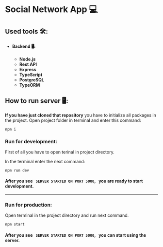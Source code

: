 # **Social Network App** 💻

## Used tools 🛠️:

-   #### Backend 🖥:
    -   **Node.js**
    -   **Rest API**
    -   **Express**
    -   **TypeScript**
    -   **PostgreSQL**
    -   **TypeORM**

## **How to run server 🖥:**

**If you have just cloned that repository** you have to initialize all packages in the project. Open project folder in terminal and enter this command:

```
npm i
```

### **Run for development:**

First of all you have to open terinal in project directory.

In the terminal enter the next command:

```
npm run dev
```

#### After you see &nbsp; `SERVER STARTED ON PORT 5000`, &nbsp; you are ready to start development.

---

### **Run for production:**

Open terminal in the project directory and run next command.

```
npm start
```

#### After you see &nbsp; `SERVER STARTED ON PORT 5000`, &nbsp; you can start using the server.
